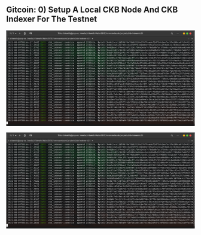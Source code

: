 ## Gitcoin: 0) Setup A Local CKB Node And CKB Indexer For The Testnet

![0](https://raw.githubusercontent.com/sidharthpunathil/nervosnetwork/main/task0/Tilix_%20s1dwwth%40pop-os_%20-media-s1dwwth-Main-DEV2-nervosnetwork-projects-ckb-indexer-0.2.1_001.png?token=AHOMDN7XAL4WW455PPBELR3BDIUCI)

![0](https://raw.githubusercontent.com/sidharthpunathil/nervosnetwork/main/task0/Tilix_%20s1dwwth%40pop-os_%20-media-s1dwwth-Main-DEV2-nervosnetwork-projects-ckb-indexer-0.2.1_001.png?token=AHOMDN7XAL4WW455PPBELR3BDIUCI)